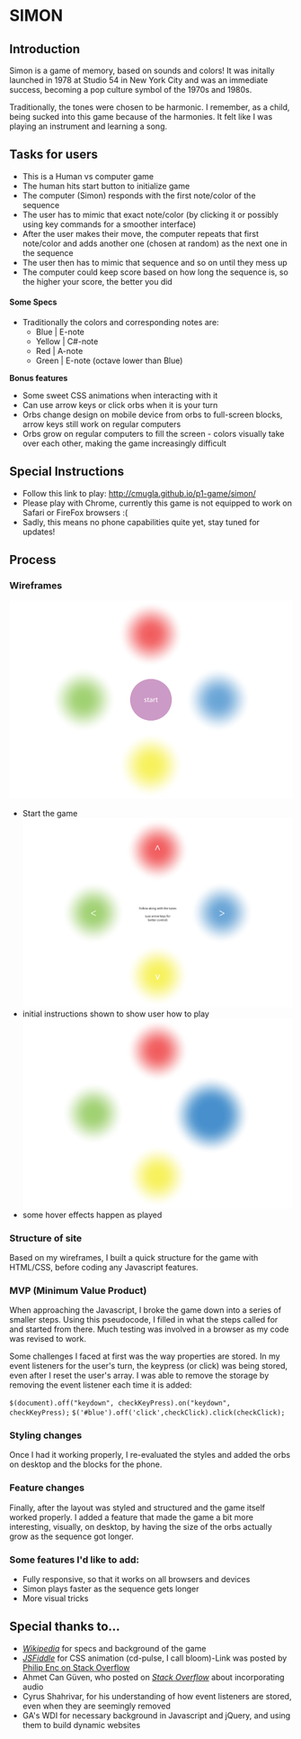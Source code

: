 # SIMON

## Introduction

Simon is a game of memory, based on sounds and colors! It was initally launched in 1978 at Studio 54 in New York City and was an immediate success, becoming a pop culture symbol of the 1970s and 1980s.

Traditionally, the tones were chosen to be harmonic. I remember, as a child, being sucked into this game because of the harmonies. It felt like I was playing an instrument and learning a song. 

## Tasks for users

- This is a Human vs computer game
- The human hits start button to initialize game
- The computer (Simon) responds with the first note/color of the sequence
- The user has to mimic that exact note/color (by clicking it or possibly using key commands for a smoother interface)
- After the user makes their move, the computer repeats that first note/color and adds another one (chosen at random) as the next one in the sequence
- The user then has to mimic that sequence and so on until they mess up 
- The computer could keep score based on how long the sequence is, so the higher your score, the better you did

#### Some Specs

- Traditionally the colors and corresponding notes are:
  - Blue | E-note
  - Yellow | C#-note
  - Red | A-note
  - Green | E-note (octave lower than Blue)

**Bonus features**

- Some sweet CSS animations when interacting with it
- Can use arrow keys or click orbs when it is your turn
- Orbs change design on mobile device from orbs to full-screen blocks, arrow keys still work on regular computers
- Orbs grow on regular computers to fill the screen - colors visually take over each other, making the game increasingly difficult

## Special Instructions

- Follow this link to play: http://cmugla.github.io/p1-game/simon/
- Please play with Chrome, currently this game is not equipped to work on Safari or FireFox browsers :(
- Sadly, this means no phone capabilities quite yet, stay tuned for updates!

## Process

### Wireframes
![home](images/home.png) 
- Start the game
![instructions](images/initial-instructions.png)
- initial instructions shown to show user how to play
![hover effects](images/hover-play.png)
- some hover effects happen as played

### Structure of site

Based on my wireframes, I built a quick structure for the game with HTML/CSS, before coding any Javascript features.

### MVP (Minimum Value Product)

When approaching the Javascript, I broke the game down into a series of smaller steps. Using this pseudocode, I filled in what the steps called for and started from there. Much testing was involved in a browser as my code was revised to work.

Some challenges I faced at first was the way properties are stored. In my event listeners for the user's turn, the keypress (or click) was being stored, even after I reset the user's array. I was able to remove the storage by removing the event listener each time it is added:

`$(document).off("keydown", checkKeyPress).on("keydown", checkKeyPress);`
`$('#blue').off('click',checkClick).click(checkClick);`

### Styling changes

Once I had it working properly, I re-evaluated the styles and added the orbs on desktop and the blocks for the phone.

### Feature changes

Finally, after the layout was styled and structured and the game itself worked properly. I added a feature that made the game a bit more interesting, visually, on desktop, by having the size of the orbs actually grow as the sequence got longer.

### Some features I'd like to add:

- Fully responsive, so that it works on all browsers and devices
- Simon plays faster as the sequence gets longer
- More visual tricks

## Special thanks to...

- <a href="https://en.wikipedia.org/wiki/Simon_(game)">_Wikipedia_</a> for specs and background of the game
- <a href="https://jsfiddle.net/yeghb8oo/">_JSFiddle_</a> for CSS animation (cd-pulse, I call bloom)-Link was posted by <a href="http://stackoverflow.com/questions/28623446/expand-bottom-border-on-hover">Philip Enc on Stack Overflow</a>
- Ahmet Can Güven, who posted on <a href="http://stackoverflow.com/questions/8489710/play-an-audio-file-using-jquery-when-a-button-is-clicked">_Stack Overflow_</a> about incorporating audio
- Cyrus Shahrivar, for his understanding of how event listeners are stored, even when they are seemingly removed
- GA's WDI for necessary background in Javascript and jQuery, and using them to build dynamic websites
